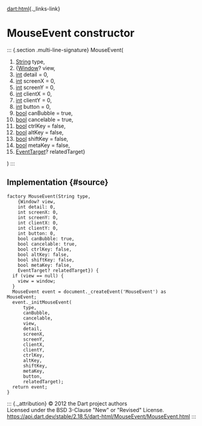 [dart:html](../../dart-html/dart-html-library){._links-link}

MouseEvent constructor
======================

::: {.section .multi-line-signature}
MouseEvent(

1.  [String](../../dart-core/string-class) type,
2.  {[Window](../window-class)? view,
3.  [int](../../dart-core/int-class) detail = 0,
4.  [int](../../dart-core/int-class) screenX = 0,
5.  [int](../../dart-core/int-class) screenY = 0,
6.  [int](../../dart-core/int-class) clientX = 0,
7.  [int](../../dart-core/int-class) clientY = 0,
8.  [int](../../dart-core/int-class) button = 0,
9.  [bool](../../dart-core/bool-class) canBubble = true,
10. [bool](../../dart-core/bool-class) cancelable = true,
11. [bool](../../dart-core/bool-class) ctrlKey = false,
12. [bool](../../dart-core/bool-class) altKey = false,
13. [bool](../../dart-core/bool-class) shiftKey = false,
14. [bool](../../dart-core/bool-class) metaKey = false,
15. [EventTarget](../eventtarget-class)? relatedTarget}

)
:::

Implementation {#source}
--------------

``` {.language-dart data-language="dart"}
factory MouseEvent(String type,
    {Window? view,
    int detail: 0,
    int screenX: 0,
    int screenY: 0,
    int clientX: 0,
    int clientY: 0,
    int button: 0,
    bool canBubble: true,
    bool cancelable: true,
    bool ctrlKey: false,
    bool altKey: false,
    bool shiftKey: false,
    bool metaKey: false,
    EventTarget? relatedTarget}) {
  if (view == null) {
    view = window;
  }
  MouseEvent event = document._createEvent('MouseEvent') as MouseEvent;
  event._initMouseEvent(
      type,
      canBubble,
      cancelable,
      view,
      detail,
      screenX,
      screenY,
      clientX,
      clientY,
      ctrlKey,
      altKey,
      shiftKey,
      metaKey,
      button,
      relatedTarget);
  return event;
}
```

::: {._attribution}
© 2012 the Dart project authors\
Licensed under the BSD 3-Clause \"New\" or \"Revised\" License.\
<https://api.dart.dev/stable/2.18.5/dart-html/MouseEvent/MouseEvent.html>
:::
